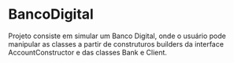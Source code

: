 # BancoDigital

Projeto consiste em simular um Banco Digital, onde o usuário pode manipular as classes a partir de construturos builders da interface AccountConstructor e das classes Bank e Client.
